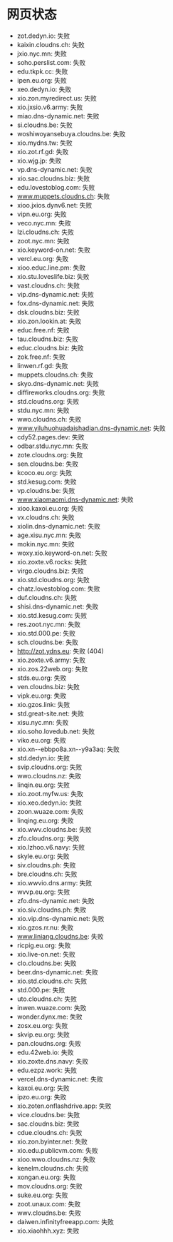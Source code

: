 # 网页状态
- zot.dedyn.io: 失败
- kaixin.cloudns.ch: 失败
- jxio.nyc.mn: 失败
- soho.perslist.com: 失败
- edu.tkpk.cc: 失败
- ipen.eu.org: 失败
- xeo.dedyn.io: 失败
- xio.zon.myredirect.us: 失败
- xio.jxsio.v6.army: 失败
- miao.dns-dynamic.net: 失败
- si.cloudns.be: 失败
- woshiwoyansebuya.cloudns.be: 失败
- xio.mydns.tw: 失败
- xio.zot.rf.gd: 失败
- xio.wjg.jp: 失败
- vp.dns-dynamic.net: 失败
- xio.sac.cloudns.biz: 失败
- edu.lovestoblog.com: 失败
- www.muppets.cloudns.ch: 失败
- xioo.jxios.dynv6.net: 失败
- vipn.eu.org: 失败
- veco.nyc.mn: 失败
- lzi.cloudns.ch: 失败
- zoot.nyc.mn: 失败
- xio.keyword-on.net: 失败
- vercl.eu.org: 失败
- xioo.educ.line.pm: 失败
- xio.stu.loveslife.biz: 失败
- vast.cloudns.ch: 失败
- vip.dns-dynamic.net: 失败
- fox.dns-dynamic.net: 失败
- dsk.cloudns.biz: 失败
- xio.zon.lookin.at: 失败
- educ.free.nf: 失败
- tau.cloudns.biz: 失败
- educ.cloudns.biz: 失败
- zok.free.nf: 失败
- linwen.rf.gd: 失败
- muppets.cloudns.ch: 失败
- skyo.dns-dynamic.net: 失败
- diffireworks.cloudns.org: 失败
- std.cloudns.org: 失败
- stdu.nyc.mn: 失败
- wwo.cloudns.ch: 失败
- www.yiluhuohuadaishadian.dns-dynamic.net: 失败
- cdy52.pages.dev: 失败
- odbar.stdu.nyc.mn: 失败
- zote.cloudns.org: 失败
- sen.cloudns.be: 失败
- kcoco.eu.org: 失败
- std.kesug.com: 失败
- vp.cloudns.be: 失败
- www.xiaomaomi.dns-dynamic.net: 失败
- xioo.kaxoi.eu.org: 失败
- vx.cloudns.ch: 失败
- xiolin.dns-dynamic.net: 失败
- age.xisu.nyc.mn: 失败
- mokin.nyc.mn: 失败
- woxy.xio.keyword-on.net: 失败
- xio.zoxte.v6.rocks: 失败
- virgo.cloudns.biz: 失败
- xio.std.cloudns.org: 失败
- chatz.lovestoblog.com: 失败
- duf.cloudns.ch: 失败
- shisi.dns-dynamic.net: 失败
- xio.std.kesug.com: 失败
- res.zoot.nyc.mn: 失败
- xio.std.000.pe: 失败
- sch.cloudns.be: 失败
- http://zot.ydns.eu: 失败 (404)
- xio.zoxte.v6.army: 失败
- xio.zos.22web.org: 失败
- stds.eu.org: 失败
- ven.cloudns.biz: 失败
- vipk.eu.org: 失败
- xio.gzos.link: 失败
- std.great-site.net: 失败
- xisu.nyc.mn: 失败
- xio.soho.lovedub.net: 失败
- viko.eu.org: 失败
- xio.xn--ebbpo8a.xn--y9a3aq: 失败
- std.dedyn.io: 失败
- svip.cloudns.org: 失败
- wwo.cloudns.nz: 失败
- linqin.eu.org: 失败
- xio.zoot.myfw.us: 失败
- xio.xeo.dedyn.io: 失败
- zoon.wuaze.com: 失败
- linqing.eu.org: 失败
- xio.wwv.cloudns.be: 失败
- zfo.cloudns.org: 失败
- xio.lzhoo.v6.navy: 失败
- skyle.eu.org: 失败
- siv.cloudns.ph: 失败
- bre.cloudns.ch: 失败
- xio.wwvio.dns.army: 失败
- wvvp.eu.org: 失败
- zfo.dns-dynamic.net: 失败
- xio.siv.cloudns.ph: 失败
- xio.vip.dns-dynamic.net: 失败
- xio.gzos.rr.nu: 失败
- www.liniang.cloudns.be: 失败
- ricpig.eu.org: 失败
- xio.live-on.net: 失败
- clo.cloudns.be: 失败
- beer.dns-dynamic.net: 失败
- xio.std.cloudns.ch: 失败
- std.000.pe: 失败
- uto.cloudns.ch: 失败
- inwen.wuaze.com: 失败
- wonder.dynx.me: 失败
- zosx.eu.org: 失败
- skvip.eu.org: 失败
- pan.cloudns.org: 失败
- edu.42web.io: 失败
- xio.zoxte.dns.navy: 失败
- edu.ezpz.work: 失败
- vercel.dns-dynamic.net: 失败
- kaxoi.eu.org: 失败
- ipzo.eu.org: 失败
- xio.zoten.onflashdrive.app: 失败
- vice.cloudns.be: 失败
- sac.cloudns.biz: 失败
- cdue.cloudns.ch: 失败
- xio.zon.byinter.net: 失败
- xio.edu.publicvm.com: 失败
- xioo.wwo.cloudns.nz: 失败
- kenelm.cloudns.ch: 失败
- xongan.eu.org: 失败
- mov.cloudns.org: 失败
- suke.eu.org: 失败
- zoot.unaux.com: 失败
- wwv.cloudns.be: 失败
- daiwen.infinityfreeapp.com: 失败
- xio.xiaohhh.xyz: 失败
